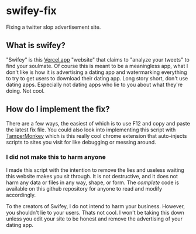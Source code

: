 # swifey-fix
Fixing a twitter slop advertisement site.

## What is swifey?
"Swifey" is this [Vercel.app](https://vercel.com/) "website" that claims to "analyze your tweets" to find your soulmate. Of course this is meant to be a meaningless app, what I don't like is how it is advertising a dating app and watermarking everything to try to get users to download their dating app. Long story short, don't use dating apps. Especially not dating apps who lie to you about what they're doing. Not cool.

## How do I implement the fix?
There are a few ways, the easiest of which is to use F12 and copy and paste the latest fix file.
You could also look into implementing this script with [TamperMonkey](https://www.tampermonkey.net/) which is this really cool chrome extension that auto-injects scripts to sites you visit for like debugging or messing around.

### I did not make this to harm anyone
I made this script with the intention to remove the lies and useless waiting this website makes you sit through. 
It is not destructive, and it does not harm any data or files in any way, shape, or form. 
The *complete* code is available on this github repository for anyone to read and modify accordingly.

To the creators of Swifey, I do not intend to harm your business. However, you shouldn't lie to your users.
Thats not cool.
I won't be taking this down unless you edit your site to be honest and remove the advertising of your dating app.
